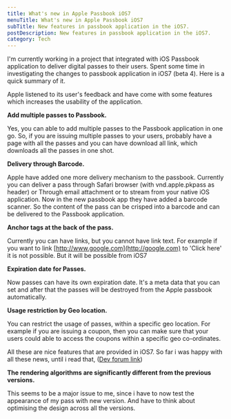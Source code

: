 ```yaml
---
title: What's new in Apple Passbook iOS7
menuTitle: What's new in Apple Passbook iOS7
subTitle: New features in passbook application in the iOS7.
postDescription: New features in passbook application in the iOS7.
category: Tech
---
```

I'm currently working in a project that integrated with iOS Passbook application to deliver digital passes to their users. Spent some time in investigating the changes to passbook application in iOS7 (beta 4). Here is a quick summary of it.

Apple listened to its user's feedback and have come with some features which increases the usability of the application.

**Add multiple passes to Passbook.**

Yes, you can able to add multiple passes to the Passbook application in one go. So, if you are issuing multiple passes to your users, probably have a page with all the passes and you can have download all link, which downloads all the passes in one shot.

**Delivery through Barcode.**

Apple have added one more delivery mechanism to the passbook. Currently you can deliver a pass through Safari browser (with vnd.apple.pkpass as header) or Through email attachment or to stream from your native iOS application. Now in the new passbook app they have added a barcode scanner. So the content of the pass can be crisped into a barcode and can be delivered to the Passbook application.

**Anchor tags at the back of the pass.**

Currently you can have links, but you cannot have link text. For example if you want to link [http://www.google.com](http://google.com) to 'Click here' it is not possible. But it will be possible from iOS7

**Expiration date for Passes.**

Now passes can have its own expiration date. It's a meta data that you can set and after that the passes will be destroyed from the Apple passbook automatically.

**Usage restriction by Geo location.**

You can restrict the usage of passes, within a specific geo location. For example if you are issuing a coupon, then you can make sure that your users could able to access the coupons within a specific geo co-ordinates.

All these are nice features that are provided in iOS7. So far i was happy with all these news, until i read that, ([Dev forum link](https://devforums.apple.com/thread/190987?tstart=0))

**The rendering algorithms are significantly different from the previous versions.**

This seems to be a major issue to me, since i have to now test the appearance of my pass with new version. And have to think about optimising the design across all the versions.